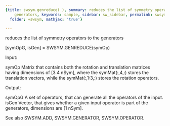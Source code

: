 ```yaml
---
{title: swsym.genreduce( ), summary: reduces the list of symmetry operators to the
    generators, keywords: sample, sidebar: sw_sidebar, permalink: swsym_genreduce.html,
  folder: +swsym, mathjax: 'true'}

---
```

reduces the list of symmetry operators to the generators
 
[symOpG, isGen] = SWSYM.GENREDUCE(symOp)
 
Input:
 
symOp     Matrix that contains both the rotation and translation matrices
          having dimensions of [3 4 nSym], where the symMat(:,4,:) stores
          the translation vectors, while the symMat(:,1:3,:) stores the
          rotation operators.
 
Output:
 
symOpG    A set of operators, that can generate all the operators of the
          input.
isGen     Vector, that gives whether a given input operator is part of
          the generators, dimensions are [1 nSym].
 
See also SWSYM.ADD, SWSYM.GENERATOR, SWSYM.OPERATOR.
 

